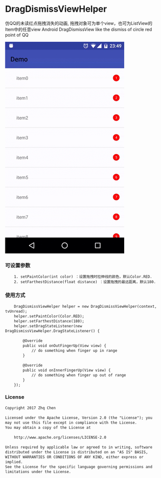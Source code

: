 # DragDismissViewHelper
仿QQ的未读红点拖拽消失的动画, 拖拽对象可为单个view，也可为ListView的Item中的任意view
Android DragDismissView like the dismiss of circle red point of QQ

![效果](./screenshots/drag.gif)

### 可设置参数
```
    1. setPaintColor(int color) ：设置拖拽时拉伸线的颜色，默认Color.RED.
    2. setFarthestDistance(float distance) ：设置拖拽的最远距离，默认180.
```
### 使用方式
```
    DragDismissViewHelper helper = new DragDismissViewHelper(context, tvUnread);
    helper.setPaintColor(Color.RED);
    helper.setFarthestDistance(180);
    helper.setDragStateListener(new DragDismissViewHelper.DragStateListener() {

        @Override
        public void onOutFingerUp(View view) {
            // do something when finger up in range
        }

        @Override
        public void onInnerFingerUp(View view) {
            // do something when finger up out of range
        }
    });
```
### License

	Copyright 2017 Zhq Chen

	Licensed under the Apache License, Version 2.0 (the "License");	you may not use this file except in compliance with the License.
	You may obtain a copy of the License at

		http://www.apache.org/licenses/LICENSE-2.0

	Unless required by applicable law or agreed to in writing, software
	distributed under the License is distributed on an "AS IS" BASIS,
	WITHOUT WARRANTIES OR CONDITIONS OF ANY KIND, either express or implied.
	See the License for the specific language governing permissions and
	limitations under the License.
